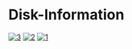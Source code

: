 # Disk-Information

<a href="https://ibb.co/BwRLkrk"><img src="https://i.ibb.co/fQ7MJnJ/3.png" alt="3" border="0"></a>
<a href="https://ibb.co/9NMJZHm"><img src="https://i.ibb.co/Xbw9Yxf/2.png" alt="2" border="0"></a>
<a href="https://ibb.co/LYVpwN6"><img src="https://i.ibb.co/4KhNy1M/1.png" alt="1" border="0"></a>
